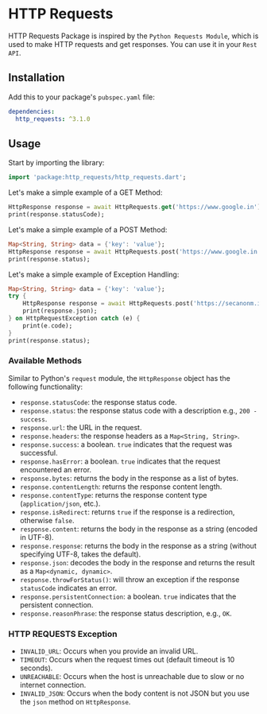 # HTTP Requests
HTTP Requests Package is inspired by the `Python Requests Module`, which is used to make HTTP requests and get responses. You can use it in your `Rest API`.

## Installation

Add this to your package's `pubspec.yaml` file:

```yaml
dependencies:
  http_requests: ^3.1.0
```

## Usage

Start by importing the library:

```dart
import 'package:http_requests/http_requests.dart';
```

Let's make a simple example of a GET Method:

```dart
HttpResponse response = await HttpRequests.get('https://www.google.in');
print(response.statusCode);
```

Let's make a simple example of a POST Method:

```dart
Map<String, String> data = {'key': 'value'};
HttpResponse response = await HttpRequests.post('https://www.google.in', data: data);
print(response.status);
```

Let's make a simple example of Exception Handling:

```dart
Map<String, String> data = {'key': 'value'};
try {
    HttpResponse response = await HttpRequests.post('https://secanonm.in', data: data);
    print(response.json);
} on HttpRequestException catch (e) {
    print(e.code);
}
print(response.status);
```

### Available Methods

Similar to Python's `request` module, the `HttpResponse` object has the following functionality:

- `response.statusCode`: the response status code.
- `response.status`: the response status code with a description e.g., `200 - success`.
- `response.url`: the URL in the request.
- `response.headers`: the response headers as a `Map<String, String>`.
- `response.success`: a boolean. `true` indicates that the request was successful.
- `response.hasError`: a boolean. `true` indicates that the request encountered an error.
- `response.bytes`: returns the body in the response as a list of bytes.
- `response.contentLength`: returns the response content length.
- `response.contentType`: returns the response content type (`application/json`, etc.).
- `response.isRedirect`: returns `true` if the response is a redirection, otherwise `false`.
- `response.content`: returns the body in the response as a string (encoded in UTF-8).
- `response.response`: returns the body in the response as a string (without specifying UTF-8, takes the default).
- `response.json`: decodes the body in the response and returns the result as a `Map<dynamic, dynamic>`.
- `response.throwForStatus()`: will throw an exception if the response `statusCode` indicates an error.
- `response.persistentConnection`: a boolean. `true` indicates that the persistent connection.
- `response.reasonPhrase`: the response status description, e.g., `OK`.

### HTTP REQUESTS Exception

- `INVALID_URL`: Occurs when you provide an invalid URL.
- `TIMEOUT`: Occurs when the request times out (default timeout is 10 seconds).
- `UNREACHABLE`: Occurs when the host is unreachable due to slow or no internet connection.
- `INVALID_JSON`: Occurs when the body content is not JSON but you use the `json` method on `HttpResponse`.